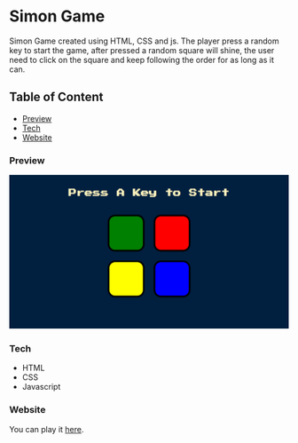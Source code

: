 # Simon Game

Simon Game created using HTML, CSS and js. The player press a random key to start the game, after pressed a random square will shine, the user need to click on the square and keep following the order for as long as it can.

## Table of Content

- [Preview](#preview)
- [Tech](#tech)
- [Website](#website)

### Preview 

![Desktop Preview](/assets/Desktop-Preview.png)

### Tech

- HTML
- CSS
- Javascript

### Website

You can play it [here](https://igordgomes.github.io/Simon-Game/).